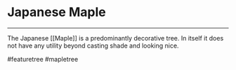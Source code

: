 # Japanese Maple
---
The Japanese [[Maple]] is a predominantly decorative tree. In itself it does not have any utility beyond casting shade and looking nice. 

#featuretree #mapletree